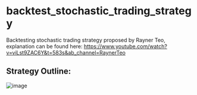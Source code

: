 # backtest_stochastic_trading_strategy
Backtesting stochastic trading strategy proposed by Rayner Teo, explanation can be found here: https://www.youtube.com/watch?v=viLst9ZAC6Y&t=583s&ab_channel=RaynerTeo

## Strategy Outline:
![image](https://user-images.githubusercontent.com/90855844/190886845-3015592f-f8e5-4924-95a1-d7a66f1b3d0c.png)
